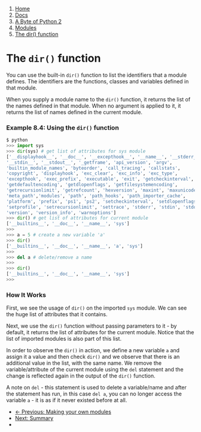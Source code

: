<!-- -
Title: A Byte of Python 2: The dir() function
Author: Swaroop C H
Editor: Marios Zindilis
First Published: 2003
Last Updated: 2014-02-18
- -->

<ol class='breadcrumb' itemprop='breadcrumb'>
        <li><a href="/">Home</a></li>
        <li><a href="/docs/">Docs</a></li>
        <li><a href="/docs/a-byte-of-python-2/">A Byte of Python 2</a></li>
        <li><a href="/docs/a-byte-of-python-2/modules/">Modules</a></li>
        <li><a href="/docs/a-byte-of-python-2/modules/the-dir-function.html">The dir() function</a></li>
</ol>

The `dir()` function
====================

You can use the built-in `dir()` function to list the identifiers that 
a module defines. The identifiers are the functions, classes and 
variables defined in that module.

When you supply a module name to the `dir()` function, it returns the 
list of the names defined in that module. When no argument is applied 
to it, it returns the list of names defined in the current module.

### Example 8.4: Using the `dir()` function ###

```python
$ python
>>> import sys
>>> dir(sys) # get list of attributes for sys module
['__displayhook__', '__doc__', '__excepthook__', '__name__', '__stderr__',
'__stdin__', '__stdout__', '_getframe', 'api_version', 'argv',
'builtin_module_names', 'byteorder', 'call_tracing', 'callstats',
'copyright', 'displayhook', 'exc_clear', 'exc_info', 'exc_type',
'excepthook', 'exec_prefix', 'executable', 'exit', 'getcheckinterval',
'getdefaultencoding', 'getdlopenflags', 'getfilesystemencoding',
'getrecursionlimit', 'getrefcount', 'hexversion', 'maxint', 'maxunicode',
'meta_path','modules', 'path', 'path_hooks', 'path_importer_cache',
'platform', 'prefix', 'ps1', 'ps2', 'setcheckinterval', 'setdlopenflags',
'setprofile', 'setrecursionlimit', 'settrace', 'stderr', 'stdin', 'stdout',
'version', 'version_info', 'warnoptions']
>>> dir() # get list of attributes for current module
['__builtins__', '__doc__', '__name__', 'sys']
>>>
>>> a = 5 # create a new variable 'a'
>>> dir()
['__builtins__', '__doc__', '__name__', 'a', 'sys']
>>>
>>> del a # delete/remove a name
>>>
>>> dir()
['__builtins__', '__doc__', '__name__', 'sys']
>>>
```

### How It Works ###

First, we see the usage of `dir()` on the imported `sys` module. We can see the huge list of attributes that it contains.

Next, we use the `dir()` function without passing parameters to it - by default, it returns the list of attributes for the current module. Notice that the list of imported modules is also part of this list.

In order to observe the `dir()` in action, we define a new variable `a` and assign it a value and then check `dir()` and we observe that there is an additional value in the list, with the same name. We remove the variable/attribute of the current module using the `del` statement and the change is reflected again in the output of the `dir()` function.

A note on `del` - this statement is used to delete a variable/name and after the statement has run, in this case `del a`, you can no longer access the variable `a` - it is as if it never existed before at all. 

<ul class='pager'>
        <li class='previous'><a href='/docs/a-byte-of-python-2/modules/making-your-own-modules.html'>&larr; Previous: Making your own modules</a></li>
	<li class='next'><a href='/docs/a-byte-of-python-2/modules/summary.html'>Next: Summary</a><li>
</ul>
